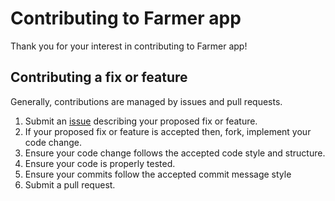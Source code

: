 # Contributing to Farmer app

Thank you for your interest in contributing to Farmer app!

## Contributing a fix or feature
Generally, contributions are managed by issues and pull requests.

1. Submit an [issue](https://github.com/vendhana03/Farmer/issues) describing your proposed fix or feature.
2. If your proposed fix or feature is accepted then, fork, implement your code change.
3. Ensure your code change follows the accepted code style and structure.
4. Ensure your code is properly tested.
5. Ensure your commits follow the accepted commit message style
6. Submit a pull request.
